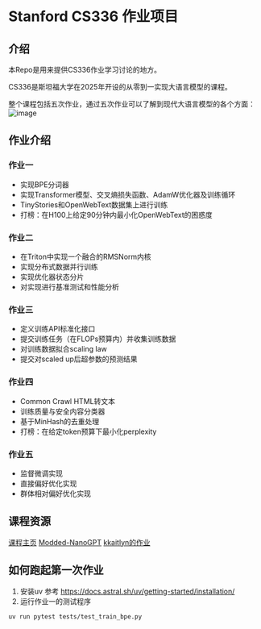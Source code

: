# Stanford CS336 作业项目

## 介绍 
本Repo是用来提供CS336作业学习讨论的地方。

CS336是斯坦福大学在2025年开设的从零到一实现大语言模型的课程。

整个课程包括五次作业，通过五次作业可以了解到现代大语言模型的各个方面：
![image](https://github.com/user-attachments/assets/ac896cc4-3a4f-4e61-8824-8fa906b50fce)

## 作业介绍
### 作业一
* 实现BPE分词器‌
* 实现Transformer模型、交叉熵损失函数、AdamW优化器及训练循环‌
* TinyStories和OpenWebText数据集上进行训练‌
* 打榜：在H100上给定90分钟内最小化OpenWebText的困惑度‌

### 作业二
* 在Triton中实现一个融合的RMSNorm内核‌
* 实现分布式数据并行训练‌
* 实现优化器状态分片‌
* 对实现进行基准测试和性能分析‌

### 作业三
* 定义训练API标准化接口
* 提交训练任务（在FLOPs预算内）并收集训练数据
* 对训练数据拟合scaling law
* 提交对scaled up后超参数的预测结果

### 作业四
* Common Crawl HTML转文本‌
* 训练质量与安全内容分类器‌
* 基于MinHash的去重处理‌
* 打榜：在给定token预算下最小化perplexity

### 作业五
* 监督微调实现
* 直接偏好优化实现
* 群体相对偏好优化实现

## 课程资源
[课程主页](https://stanford-cs336.github.io/spring2025/)
[Modded-NanoGPT](https://github.com/KellerJordan/modded-nanogpt)
[kkaitlyn的作业](https://github.com/kkaitlyn111/cs336-assignment1)

## 如何跑起第一次作业
1. 安装uv
   参考 https://docs.astral.sh/uv/getting-started/installation/
2. 运行作业一的测试程序
```sh
uv run pytest tests/test_train_bpe.py
```
